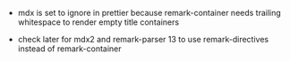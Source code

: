 - mdx is set to ignore in prettier because remark-container needs trailing whitespace
  to render empty title containers

- check later for mdx2 and remark-parser 13 to use remark-directives instead of
  remark-container
